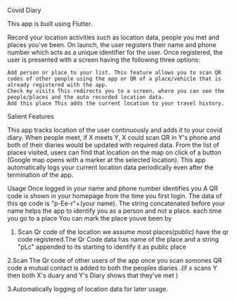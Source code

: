 Covid Diary

This app is built using Flutter.

Record your location activities such as location data, people you met and places you've been. On launch, the user registers their name and phone number which acts as a unique identifier for the user. Once registered, the user is presented with a screen having the following three options:

    Add person or place to your list. This feature allows you to scan QR codes of other people using the app or QR of a place/vehicle that is already registered with the app.
    Check my visits This redirects you to a screen, where you can see the people/places and the auto recorded location data.
    Add this place This adds the current location to your travel history.

Salient Features

This app tracks location of the user continuously and adds it to your covid diary. When people meet, if X meets Y, X could scan QR in Y's phone and both of their diaries would be updated with required data. From the list of places visited, users can find that location on the map on click of a button (Google map opens with a marker at the selected location). This app automatically logs your current location data periodically even after the termination of the app.

Usage
Once logged in your name and phone number identifies you
A QR code is shown in your homepage from the time you first login. The data of this qe code is "p-Ee-r"+(your name). The string concatenated before your name helps the app to identify you as a person and not a place.
each time you go to a place You can mark the place youve been by

 1. Scan Qr code of the location 
            we assume most places(public) have the qr code registered.The Qr Code data has name of the place and a string "pLc" appended to its starting to identify it as public place
            
            
            
 2.Scan The Qr code of other users of the app
            once you scan somones QR code a mutual contact is added to both the peoples diaries .(if x scans Y  then both X's duary and Y's Diary shows that they've met )
            
            
            
 3.Automatically logging of location data for later usage.

